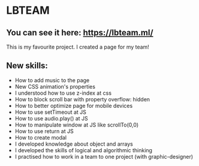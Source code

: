 # LBTEAM
## You can see it here: https://lbteam.ml/
This is my favourite project. I created a page for my team!
## New skills:
- How to add music to the page
- New CSS animation's properties
- I understood how to use z-index at css
- How to block scroll bar with property overflow: hidden
- How to better optimize page for mobile devices
- How to use setTimeout at JS
- How to use audio.play() at JS
- How to manipulate window at JS like scrollTo(0,0)
- How to use return at JS
- How to create modal
- I developed knowledge about object and arrays
- I developed the skills of logical and algorithmic thinking
- I practised how to work in a team to one project (with graphic-designer)
